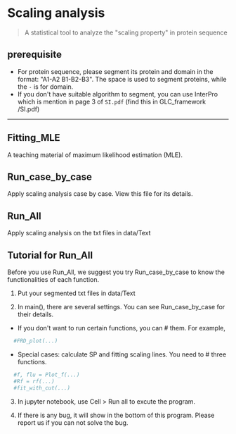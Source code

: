 # Scaling analysis
> A statistical tool to analyze the "scaling property" in protein sequence

## prerequisite
- For protein sequence, please segment its protein and domain in the format: "A1-A2 B1-B2-B3". The space is used to segment proteins, while the `-` is for domain.
- If you don't have suitable algorithm to segment, you can use InterPro which is mention in page 3 of `SI.pdf` (find this in GLC_framework
/SI.pdf)


---------
## Fitting_MLE
A teaching material of maximum likelihood estimation (MLE).

## Run_case_by_case
Apply scaling analysis case by case. View this file for its details.

## Run_All
Apply scaling analysis on the txt files in data/Text

Tutorial for Run_All
------
Before you use Run_All, we suggest you try Run_case_by_case to know the functionalities of each function.

1. Put your segmented txt files in data/Text

2. In main(), there are several settings. You can see Run_case_by_case for their details.
* If you don't want to run certain functions, you can # them. For example, 
```python
  #FRD_plot(...)
```

* Special cases: calculate SP and fitting scaling lines. You need to # three functions.
```python
  #f, flu = Plot_f(...)
  #Rf = rf(...)
  #fit_with_cut(...)
```

3. In jupyter notebook, use Cell > Run all to excute the program.

4. If there is any bug, it will show in the bottom of this program. Please report us if you can not solve the bug.
 
